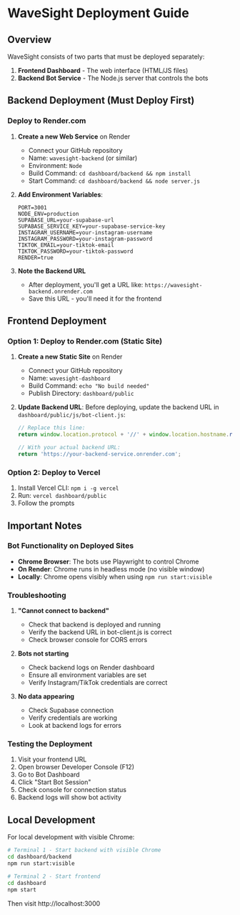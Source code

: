 # WaveSight Deployment Guide

## Overview
WaveSight consists of two parts that must be deployed separately:
1. **Frontend Dashboard** - The web interface (HTML/JS files)
2. **Backend Bot Service** - The Node.js server that controls the bots

## Backend Deployment (Must Deploy First)

### Deploy to Render.com

1. **Create a new Web Service** on Render
   - Connect your GitHub repository
   - Name: `wavesight-backend` (or similar)
   - Environment: `Node`
   - Build Command: `cd dashboard/backend && npm install`
   - Start Command: `cd dashboard/backend && node server.js`

2. **Add Environment Variables**:
   ```
   PORT=3001
   NODE_ENV=production
   SUPABASE_URL=your-supabase-url
   SUPABASE_SERVICE_KEY=your-supabase-service-key
   INSTAGRAM_USERNAME=your-instagram-username
   INSTAGRAM_PASSWORD=your-instagram-password
   TIKTOK_EMAIL=your-tiktok-email
   TIKTOK_PASSWORD=your-tiktok-password
   RENDER=true
   ```

3. **Note the Backend URL**
   - After deployment, you'll get a URL like: `https://wavesight-backend.onrender.com`
   - Save this URL - you'll need it for the frontend

## Frontend Deployment

### Option 1: Deploy to Render.com (Static Site)

1. **Create a new Static Site** on Render
   - Connect your GitHub repository
   - Name: `wavesight-dashboard`
   - Build Command: `echo "No build needed"`
   - Publish Directory: `dashboard/public`

2. **Update Backend URL**:
   Before deploying, update the backend URL in `dashboard/public/js/bot-client.js`:
   ```javascript
   // Replace this line:
   return window.location.protocol + '//' + window.location.hostname.replace('wavesight-dashboard', 'wavesight-backend');
   
   // With your actual backend URL:
   return 'https://your-backend-service.onrender.com';
   ```

### Option 2: Deploy to Vercel

1. Install Vercel CLI: `npm i -g vercel`
2. Run: `vercel dashboard/public`
3. Follow the prompts

## Important Notes

### Bot Functionality on Deployed Sites

- **Chrome Browser**: The bots use Playwright to control Chrome
- **On Render**: Chrome runs in headless mode (no visible window)
- **Locally**: Chrome opens visibly when using `npm run start:visible`

### Troubleshooting

1. **"Cannot connect to backend"**
   - Check that backend is deployed and running
   - Verify the backend URL in bot-client.js is correct
   - Check browser console for CORS errors

2. **Bots not starting**
   - Check backend logs on Render dashboard
   - Ensure all environment variables are set
   - Verify Instagram/TikTok credentials are correct

3. **No data appearing**
   - Check Supabase connection
   - Verify credentials are working
   - Look at backend logs for errors

### Testing the Deployment

1. Visit your frontend URL
2. Open browser Developer Console (F12)
3. Go to Bot Dashboard
4. Click "Start Bot Session"
5. Check console for connection status
6. Backend logs will show bot activity

## Local Development

For local development with visible Chrome:
```bash
# Terminal 1 - Start backend with visible Chrome
cd dashboard/backend
npm run start:visible

# Terminal 2 - Start frontend
cd dashboard
npm start
```

Then visit http://localhost:3000